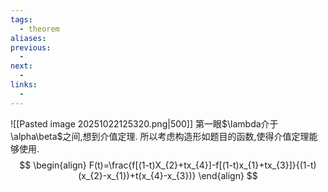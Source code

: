 ```yaml
---
tags:
  - theorem
aliases:
previous:
  - 
next:
  - 
links:
  -
---
```

![[Pasted image 20251022125320.png|500]]
第一眼$\lambda介于\alpha\beta$之间,想到介值定理.
所以考虑构造形如题目的函数,使得介值定理能够使用.
$$
\begin{align}
F(t)=\frac{f[(1-t)X_{2}+tx_{4}]-f[(1-t)x_{1}+tx_{3}]}{(1-t)(x_{2}-x_{1})+t(x_{4}-x_{3})}
\end{align}
$$
